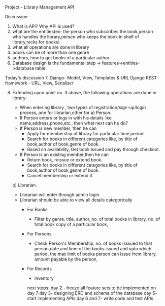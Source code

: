 Project - Library Management API 

Discussion:
1. What is API? Why API is used?
2. what are the entities(ex- the person who subscribes the book,person who handles the library,person who keeps the book in shelf of library,racks for books)
3. what all operations are done in library
4. books can be of more than one genre
5. authors, how to get books of a particular author
6. Database design is the fundamental step -> features->entities->database table

Today's discussion
7. Django- Model, View, Templates & URL
	Django REST framework - URL, View, Serializer

8. Extending upon point no. 3 above, the following operations are done in library:
	- When entering library , two types of registration/sign-up/login process, one for librarian,other for a) Person.
	- If Person enters or logs in with his details like name,address,phone,etc., then what next can he do?
	- If Person is new member, then he can
		- Apply for membership of library for particular time period.
		- Search for books in different categories like, by title of book,author of book,genre of book.
		- Based on availability, Get book issued and pay through checkout.
	- If Person is an existing member,then he can
		- Return book, reissue or extend book.
		- Search for books in different categories like, by title of book,author of book,genre of book.
		- Cancel membership or extend it.

	b) Librarian.
	- Librarian will enter through admin login.
	- Librarian should be able to view all details categorically
		- For Books
			- Filter by genre, title, author, no. of  total books in library, no. of total book copy of a particular book, 
		- For Persons
			- Check Person's Membership, no. of books isssued to that person,date and time of the books issued and upto which period, the max limit of books person can issue from library, amount payable by the person,
		- For Records
			- Inventory

			next steps:
			day 2 - freeze all feature sets to be implemented on day 7
			day 3- designing ERD and schema of the database
			day 5- start implementing APIs
			day 6 and 7- write code and test APIs
